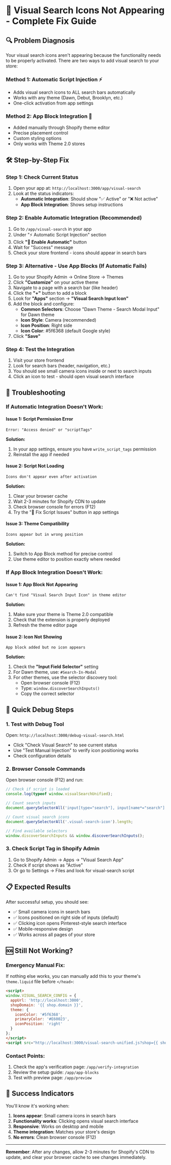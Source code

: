 # 🚨 Visual Search Icons Not Appearing - Complete Fix Guide

## 🔍 **Problem Diagnosis**
Your visual search icons aren't appearing because the functionality needs to be properly activated. There are two ways to add visual search to your store:

### **Method 1: Automatic Script Injection** ⚡
- Adds visual search icons to ALL search bars automatically
- Works with any theme (Dawn, Debut, Brooklyn, etc.)
- One-click activation from app settings

### **Method 2: App Block Integration** 🎨
- Added manually through Shopify theme editor
- Precise placement control
- Custom styling options
- Only works with Theme 2.0 stores

## 🛠️ **Step-by-Step Fix**

### **Step 1: Check Current Status**
1. Open your app at: `http://localhost:3000/app/visual-search`
2. Look at the status indicators:
   - **Automatic Integration**: Should show "✅ Active" or "❌ Not active"
   - **App Block Integration**: Shows setup instructions

### **Step 2: Enable Automatic Integration** (Recommended)
1. Go to `/app/visual-search` in your app
2. Under "⚡ Automatic Script Injection" section
3. Click **"🚀 Enable Automatic"** button
4. Wait for "Success" message
5. Check your store frontend - icons should appear in search bars

### **Step 3: Alternative - Use App Blocks** (If Automatic Fails)
1. Go to your Shopify Admin → Online Store → Themes
2. Click **"Customize"** on your active theme
3. Navigate to a page with a search bar (like header)
4. Click the **"+"** button to add a block
5. Look for **"Apps"** section → **"Visual Search Input Icon"**
6. Add the block and configure:
   - **Common Selectors**: Choose "Dawn Theme - Search Modal Input" for Dawn theme
   - **Icon Style**: Camera (recommended)
   - **Icon Position**: Right side
   - **Icon Color**: #5f6368 (default Google style)
7. Click **"Save"**

### **Step 4: Test the Integration**
1. Visit your store frontend
2. Look for search bars (header, navigation, etc.)
3. You should see small camera icons inside or next to search inputs
4. Click an icon to test - should open visual search interface

## 🔧 **Troubleshooting**

### **If Automatic Integration Doesn't Work:**

#### **Issue 1: Script Permission Error**
```
Error: "Access denied" or "scriptTags"
```
**Solution:**
1. In your app settings, ensure you have `write_script_tags` permission
2. Reinstall the app if needed

#### **Issue 2: Script Not Loading**
```
Icons don't appear even after activation
```
**Solution:**
1. Clear your browser cache
2. Wait 2-3 minutes for Shopify CDN to update
3. Check browser console for errors (F12)
4. Try the "🔧 Fix Script Issues" button in app settings

#### **Issue 3: Theme Compatibility**
```
Icons appear but in wrong position
```
**Solution:**
1. Switch to App Block method for precise control
2. Use theme editor to position exactly where needed

### **If App Block Integration Doesn't Work:**

#### **Issue 1: App Block Not Appearing**
```
Can't find "Visual Search Input Icon" in theme editor
```
**Solution:**
1. Make sure your theme is Theme 2.0 compatible
2. Check that the extension is properly deployed
3. Refresh the theme editor page

#### **Issue 2: Icon Not Showing**
```
App block added but no icon appears
```
**Solution:**
1. Check the **"Input Field Selector"** setting
2. For Dawn theme, use: `#Search-In-Modal`
3. For other themes, use the selector discovery tool:
   - Open browser console (F12)
   - Type: `window.discoverSearchInputs()`
   - Copy the correct selector

## 🎯 **Quick Debug Steps**

### **1. Test with Debug Tool**
Open: `http://localhost:3000/debug-visual-search.html`
- Click "Check Visual Search" to see current status
- Use "Test Manual Injection" to verify icon positioning works
- Check configuration details

### **2. Browser Console Commands**
Open browser console (F12) and run:
```javascript
// Check if script is loaded
console.log(typeof window.visualSearchUnified);

// Count search inputs
document.querySelectorAll('input[type="search"], input[name*="search"]').length;

// Count visual search icons
document.querySelectorAll('.visual-search-icon').length;

// Find available selectors
window.discoverSearchInputs && window.discoverSearchInputs();
```

### **3. Check Script Tag in Shopify Admin**
1. Go to Shopify Admin → Apps → "Visual Search App"
2. Check if script shows as "Active"
3. Or go to Settings → Files and look for visual-search script

## 📋 **Expected Results**

After successful setup, you should see:
- ✅ Small camera icons in search bars
- ✅ Icons positioned on right side of inputs (default)
- ✅ Clicking icon opens Pinterest-style search interface
- ✅ Mobile-responsive design
- ✅ Works across all pages of your store

## 🆘 **Still Not Working?**

### **Emergency Manual Fix:**
If nothing else works, you can manually add this to your theme's `theme.liquid` file before `</head>`:

```html
<script>
window.VISUAL_SEARCH_CONFIG = {
  appUrl: 'http://localhost:3000',
  shopDomain: '{{ shop.domain }}',
  theme: {
    iconColor: '#5f6368',
    primaryColor: '#E60023',
    iconPosition: 'right'
  }
};
</script>
<script src="http://localhost:3000/visual-search-unified.js?shop={{ shop.domain }}&t={{ 'now' | date: '%s' }}"></script>
```

### **Contact Points:**
1. Check the app's verification page: `/app/verify-integration`
2. Review the setup guide: `/app/app-blocks`
3. Test with preview page: `/app/preview`

## 🎉 **Success Indicators**

You'll know it's working when:
1. **Icons appear**: Small camera icons in search bars
2. **Functionality works**: Clicking opens visual search interface
3. **Responsive**: Works on desktop and mobile
4. **Theme integration**: Matches your store's design
5. **No errors**: Clean browser console (F12)

---

**Remember**: After any changes, allow 2-3 minutes for Shopify's CDN to update, and clear your browser cache to see changes immediately.
